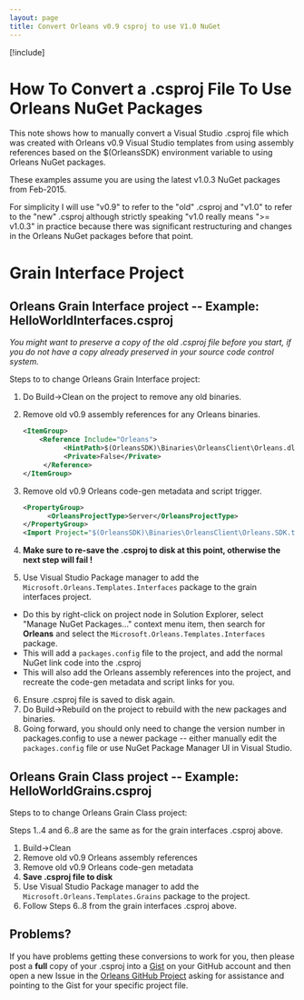 ```yaml
---
layout: page
title: Convert Orleans v0.9 csproj to use V1.0 NuGet
---
```


[!include[](../warning-banner.zh.md)]

# How To Convert a .csproj File To Use Orleans NuGet Packages

This note shows how to manually convert a Visual Studio .csproj file which was created with Orleans v0.9 Visual Studio templates from using assembly references based on the $(OrleansSDK) environment variable to using Orleans NuGet packages.

These examples assume you are using the latest v1.0.3 NuGet packages from Feb-2015.

For simplicity I will use "v0.9" to refer to the "old" .csproj and "v1.0" to refer to the "new" .csproj although strictly speaking "v1.0 really means ">= v1.0.3" in practice because there was significant restructuring and changes in the Orleans NuGet packages before that point.

# Grain Interface Project

## Orleans Grain Interface project -- Example: HelloWorldInterfaces.csproj

_You might want to preserve a copy of the old .csproj file before you start, if you do not have a copy already preserved in your source code control system._

Steps to to change Orleans Grain Interface project:

1. Do Build->Clean on the project to remove any old binaries.
2. Remove old v0.9 assembly references for any Orleans binaries.

	``` xml
	<ItemGroup>
	    <Reference Include="Orleans">
	          <HintPath>$(OrleansSDK)\Binaries\OrleansClient\Orleans.dll</HintPath>
	          <Private>False</Private>
	     </Reference>
	</ItemGroup>
	```

3. Remove old v0.9 Orleans code-gen metadata and script trigger.

	``` xml
	<PropertyGroup>
	      <OrleansProjectType>Server</OrleansProjectType>
	</PropertyGroup>
	<Import Project="$(OrleansSDK)\Binaries\OrleansClient\Orleans.SDK.targets" />
	```
	
4. **Make sure to re-save the .csproj to disk at this point, otherwise the next step will fail !**
5. Use Visual Studio Package manager to add the `Microsoft.Orleans.Templates.Interfaces` package to the grain interfaces project.
  * Do this by right-click on project node in Solution Explorer, select "Manage NuGet Packages..." context menu item, then search for **Orleans** and select the `Microsoft.Orleans.Templates.Interfaces` package.
  * This will add a `packages.config` file to the project, and add the normal NuGet link code into the .csproj
  * This will also add the Orleans assembly references into the project, and recreate the code-gen metadata and script links for you.
6. Ensure .csproj file is saved to disk again.
7. Do Build->Rebuild on the project to rebuild with the new packages and binaries.
8. Going forward, you should only need to change the version number in packages.config to use a newer package -- either manually edit the `packages.config` file or use NuGet Package Manager UI in Visual Studio.

## Orleans Grain Class project -- Example: HelloWorldGrains.csproj

Steps to to change Orleans Grain Class project:

Steps 1..4 and 6..8 are the same as for the grain interfaces .csproj above.

1. Build->Clean
2. Remove old v0.9 Orleans assembly references
3. Remove old v0.9 Orleans code-gen metadata
4. **Save .csproj file to disk**
5. Use Visual Studio Package manager to add the `Microsoft.Orleans.Templates.Grains` package to the  project.
6. Follow Steps 6..8 from the grain interfaces .csproj above.

## Problems?

If you have problems getting these conversions to work for you, then please post a **full** copy of your .csproj into a [Gist](https://gist.github.com/) on your GitHub account and then open a new Issue in the [Orleans GitHub Project](https://github.com/dotnet/orleans/issues) asking for assistance and pointing to the Gist for your specific project file.
